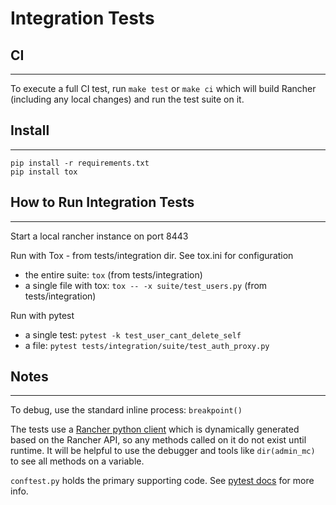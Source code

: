 # Integration Tests

## CI

---

To execute a full CI test, run `make test` or `make ci` which will build Rancher (including any local changes) and run the test suite on it.

## Install

---

```
pip install -r requirements.txt
pip install tox
```


## How to Run Integration Tests

---

Start a local rancher instance on port 8443

Run with Tox - from tests/integration dir. See tox.ini for configuration

* the entire suite: `tox` (from tests/integration)
* a single file with tox: `tox -- -x suite/test_users.py` (from tests/integration)

Run with pytest

* a single test: `pytest -k test_user_cant_delete_self`
* a file: `pytest tests/integration/suite/test_auth_proxy.py`


## Notes

---

To debug, use the standard inline process: `breakpoint()`

The tests use a [Rancher python client](https://github.com/rancher/client-python) which is dynamically generated based on the Rancher API, so any methods called on it do not exist until runtime.
It will be helpful to use the debugger and tools like `dir(admin_mc)` to see all methods on a variable.

`conftest.py` holds the primary supporting code. See [pytest docs](https://docs.pytest.org) for more info.
